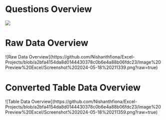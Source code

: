 <h1>Questions Overview</h1>
<img src="https://github.com/Nishanthfiona/Excel-Projects/blob/fcc1ed4fe7b8301b0ba0121d5fc88677dcfd97bc/Image%20Preview%20Excel/Screenshot%202024-05-18%20211346.png"/>

<h1>Raw Data Overview</h1>
![Raw Data Overview](https://github.com/Nishanthfiona/Excel-Projects/blob/a2bfa4154da8d0144430378c0b6e4a88b06fdc23/Image%20Preview%20Excel/Screenshot%202024-05-18%20211339.png?raw=true)

<h1>Converted Table Data Overview</h1>
![Table Data Overview](https://github.com/Nishanthfiona/Excel-Projects/blob/a2bfa4154da8d0144430378c0b6e4a88b06fdc23/Image%20Preview%20Excel/Screenshot%202024-05-18%20211359.png?raw=true)
